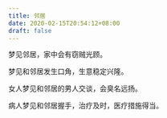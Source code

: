 ```yaml
---
title: 邻居
date: 2020-02-15T20:54:12+08:00
draft: false
---
```


梦见邻居，家中会有窃贼光顾。



梦见和邻居发生口角，生意稳定兴隆。



女人梦见和邻居的男人交谈，会臭名远扬。



病人梦见和邻居握手，治疗及时，医疗措施得当。

